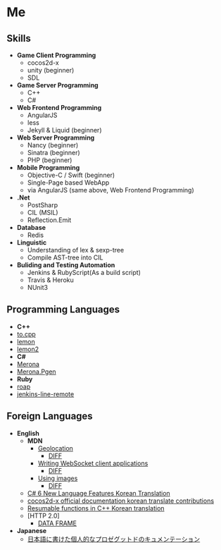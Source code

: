Me
====

Skills
----
* __Game Client Programming__
  * cocos2d-x
  * unity (beginner)
  * SDL
* __Game Server Programming__
  * C++
  * C#
* __Web Frontend Programming__
  * AngularJS
  * less
  * Jekyll & Liquid (beginner)
* __Web Server Programming__
  * Nancy (beginner)
  * Sinatra (beginner)
  * PHP (beginner)
* __Mobile Programming__
  * Objective-C / Swift (beginner)
  * Single-Page based WebApp
   * via AngularJS (same above, Web Frontend Programming)
* __.Net__
  * PostSharp
  * CIL (MSIL)
  * Reflection.Emit
* __Database__
  * Redis
* __Linguistic__
  * Understanding of lex & sexp-tree
  * Compile AST-tree into CIL 
* __Buliding and Testing Automation__
  * Jenkins & RubyScript(As a build script)
  * Travis & Heroku
  * NUnit3

Programming Languages
----
* __C++__
 * [to.cpp](https://github.com/pjc0247/to.cpp)
 * [lemon](https://github.com/pjc02478/lemon)
 * [lemon2](https://github.com/pjc0247/lemom2)
* __C#__
 * [Merona](https://github.com/pjc0247/Merona.cs)
 * [Merona.Pgen](https://github.com/pjc0247/Merona.Pgen.cs)
* __Ruby__
 * [roap](https://github.com/pjc0247/roap)
 * [jenkins-line-remote](https://github.com/pjc0247/jenkins-line-remote)

Foreign Languages
----
* __English__
  * __MDN__
    * [Geolocation](https://developer.mozilla.org/ko/docs/Web/API/Geolocation)
      * [DIFF](https://developer.mozilla.org/ko/docs/Web/API/Geolocation$compare?locale=ko&to=988767&from=756081)
    * [Writing WebSocket client applications](https://developer.mozilla.org/ko/docs/WebSockets/Writing_WebSocket_client_applications)
      * [DIFF](https://developer.mozilla.org/ko/docs/WebSockets/Writing_WebSocket_client_applications$compare?locale=ko&to=988701&from=794411)
    * [Using images](https://developer.mozilla.org/ko/docs/Canvas_tutorial/Using_images)
      * [DIFF](https://developer.mozilla.org/ko/docs/Canvas_tutorial/Using_images$compare?locale=ko&to=988781&from=988773)
  * [C# 6 New Language Features Korean Translation](https://github.com/pjc0247/KR_New_Language_Features_in_CSharp_6)
  * [cocos2d-x official documentation korean translate contributions](https://github.com/pjc0247/cocos-docs)
  * [Resumable functions in C++ Korean translation](http://pjc0247.blog.me/220402031455)
  * [HTTP 2.0]
    * [DATA FRAME](http://pjc0247.tistory.com/96)
* __Japanese__
  * [日本語に書けた個人的なプロゼグットドのキュメンテーション](https://github.com/pjc0247/Merona.cs/blob/master/README_JP.md)

